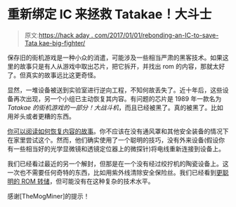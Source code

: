 # 重新绑定 IC 来拯救 Tatakae！大斗士

> 原文:[https://hack aday . com/2017/01/01/rebonding-an-IC-to-save-Tata kae-big-fighter/](https://hackaday.com/2017/01/01/rebonding-an-ic-to-save-tatakae-big-fighter/)

保存旧的街机游戏是一种小众的消遣，可能涉及一些相当严肃的黑客技术。如果这里的故事只是有人从游戏中取出芯片，把它拆开，并找出 rom 的内容，那就太好了。但真实的故事远比这更奇怪。

显然，一堆设备被送到实验室进行逆向工程，不知何故丢失了。近十年后，这些设备再次出现，另一个小组已主动恢复其内容。有问题的芯片是 1989 年一款名为 *Tatakae 的街机游戏的一部分！大战斗机*，而且已经被黑了。真的被黑了。比如用斧头或者更糟的东西。

[你可以阅读如何恢复内容的故事](http://caps0ff.blogspot.com.au/2016/12/taking-down-45-tatakae-big-fighter.html)。你不应该在没有通风罩和其他安全装备的情况下在家里尝试这个。然而，他们确实使用了一个聪明的技巧，没有外来设备(假设你有一些相当好的光学显微镜和透镜定位器上的微探针)将电线重新连接到设备上。

我们已经看过最近的另一个解封，但那是在一个没有经过绞拧机的陶瓷设备上。这一次也不需要任何奇特的东西，比如用紫外线清除安全保险丝。我们已经看到[更聪明的 ROM 转储](http://hackaday.com/2016/02/10/dumping-u8plus-smartwatch-rom-via-vibration-motor/)，但可能没有在这种复杂的技术水平。

感谢[TheMogMiner]的提示！